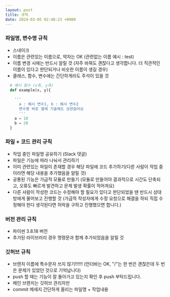 ```yaml
---
layout: post
title: 규칙
date: 2024-03-05 02:40:23 +0900
---
```


### 파일명, 변수명 규칙
  - 스네이크
  - 이름은 관련있는 이름으로, 약자는 OK (관련없는 이름 예시 : test)
  - 이름 변경 시에는 반드시 알릴 것 (자주 바꿔도 괜찮다고 생각합니다. 더 직관적인 이름이 있다고 판단되거나 비슷한 이름이 생길 경우)
  - 클래스, 함수, 변수에는 간단하게라도 주석이 있을 것 <enter></enter>
  ```python
    # 예시 함수 (x축, y축)
    def example(x, y){
      
      '''
        a : 예시 변수1, b : 예시 변수2
        변수명 바로 옆에 기술해도 상관없어요
        '''
      a = 10
      b = 20
    }
  ```
### 파일 + 코드 관리 규칙
  - 작업 중인 파일명 공유하기 (Slack 댓글)
  - 파일은 기능에 따라 나눠서 관리하기
  - 이미 관련있는 파일이 존재할 경우 해당 파일에 코드 추가하기(다른 사람이 작업 중이라면 해당 내용을 추가했음을 알릴 것)
  - 공통된 기능은 가급적 모듈로 만들기 (모듈로 만들어야 결과적으로 시간도 단축되고, 오류도 빠르게 발견하고 문제 발생 확률이 적어져요)
  - 다른 사람이 작성한 코드는 수정해야 할 필요가 있다고 판단되었을 땐 반드시 상대방에게 물어보고 진행할 것 (가급적 작성자에게 수정 요청으로 해결을 하되 직접 수정해야 한다 생각된다면 허락을 구하고 진행했으면 합니다.)
### 버전 관리 규칙
  - 파이썬 3.8.18 버전
  - 추가된 라이브러리 경우 명령문과 함께 추가되었음을 알릴 것
### 깃허브 규칙
  - 브렌치 이름에 특수문자 쓰지 않기!!!!!! (언더바는 OK, "/"는 한 번은 괜찮은데 두 번은 문제가 있었던 것으로 기억납니다)
  - push 할 때는 기능이 잘 돌아가고 있는지 확인 후 push 부탁드립니다.
  - 메인 브렌치는 깃허브 관리자만
  - commit 메세지 간단하게 올리는 파일명 + 작업내용